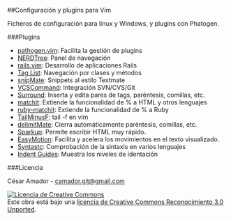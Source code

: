 ##Configuración y plugins para Vim

Ficheros de configuración para linux y Windows, y plugins con Phatogen.

###Plugins

- [pathogen.vim](http://www.vim.org/scripts/script.php?script_id=2332): Facilita la gestión de plugins
- [NERDTree](http://www.vim.org/scripts/script.php?script_id=1658): Panel de navegación
- [rails.vim](http://www.vim.org/scripts/script.php?script_id=1567): Desarrollo de aplicaciones Rails
- [Tag List](http://www.vim.org/scripts/script.php?script_id=273): Navegación por clases y métodos
- [snipMate](http://www.vim.org/scripts/script.php?script_id=2540): Snippets al estilo Textmate
- [VCSCommand](http://www.vim.org/scripts/script.php?script_id=90): Integración SVN/CVS/Git
- [Surround](http://www.vim.org/scripts/script.php?script_id=1697): Inserta y edita pares de tags, paréntesis, comillas, etc.
- [matchit](http://www.vim.org/scripts/script.php?script_id=290): Extiende la funcionalidad de % a HTML y otros lenguajes
- [ruby-matchit](http://www.vim.org/scripts/script.php?script_id=290): Extiende la funcionalidad de % a Ruby
- [TailMinusF](http://www.vim.org/scripts/script.php?script_id=1374): tail -f en vim
- [delimitMate](http://www.vim.org/scripts/script.php?script_id=2754): Cierra automáticamente paréntesis, comillas, etc.
- [Sparkup](https://github.com/rstacruz/sparkup): Permite escribir HTML muy rápido.
- [EasyMotion](http://www.vim.org/scripts/script.php?script_id=3526): Facilita y acelera los movimientos en el texto visualizado. 
- [Syntastc](https://github.com/scrooloose/syntastic): Comprobación de la sintaxis en varios lenguajes
- [Indent Guides](https://github.com/nathanaelkane/vim-indent-guides): Muestra los niveles de identación

###Licencia

César Amador - camador.git@gmail.com 

<a rel="license" href="http://creativecommons.org/licenses/by/3.0/deed.es_ES"><img alt="Licencia de Creative Commons" style="border-width:0" src="http://i.creativecommons.org/l/by/3.0/88x31.png" /></a><br />
Este obra está bajo una <a rel="license" href="http://creativecommons.org/licenses/by/3.0/deed.es_ES">licencia de Creative Commons Reconocimiento 3.0 Unported</a>.

[franlu]: https://github.com/franlu
